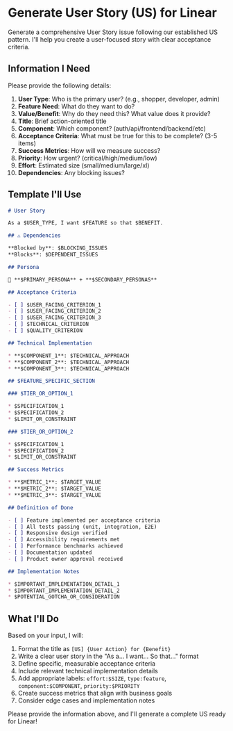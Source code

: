 # Generate User Story (US) for Linear

Generate a comprehensive User Story issue following our established US pattern. I'll help you create a user-focused story with clear acceptance criteria.

## Information I Need

Please provide the following details:

1. **User Type**: Who is the primary user? (e.g., shopper, developer, admin)
2. **Feature Need**: What do they want to do?
3. **Value/Benefit**: Why do they need this? What value does it provide?
4. **Title**: Brief action-oriented title
5. **Component**: Which component? (auth/api/frontend/backend/etc)
6. **Acceptance Criteria**: What must be true for this to be complete? (3-5 items)
7. **Success Metrics**: How will we measure success?
8. **Priority**: How urgent? (critical/high/medium/low)
9. **Effort**: Estimated size (small/medium/large/xl)
10. **Dependencies**: Any blocking issues?

## Template I'll Use

```markdown
# User Story

As a $USER_TYPE, I want $FEATURE so that $BENEFIT.

## ⚠️ Dependencies

**Blocked by**: $BLOCKING_ISSUES
**Blocks**: $DEPENDENT_ISSUES

## Persona

🎯 **$PRIMARY_PERSONA** + **$SECONDARY_PERSONAS**

## Acceptance Criteria

- [ ] $USER_FACING_CRITERION_1
- [ ] $USER_FACING_CRITERION_2
- [ ] $USER_FACING_CRITERION_3
- [ ] $TECHNICAL_CRITERION
- [ ] $QUALITY_CRITERION

## Technical Implementation

* **$COMPONENT_1**: $TECHNICAL_APPROACH
* **$COMPONENT_2**: $TECHNICAL_APPROACH
* **$COMPONENT_3**: $TECHNICAL_APPROACH

## $FEATURE_SPECIFIC_SECTION

### $TIER_OR_OPTION_1

* $SPECIFICATION_1
* $SPECIFICATION_2
* $LIMIT_OR_CONSTRAINT

### $TIER_OR_OPTION_2

* $SPECIFICATION_1
* $SPECIFICATION_2
* $LIMIT_OR_CONSTRAINT

## Success Metrics

* **$METRIC_1**: $TARGET_VALUE
* **$METRIC_2**: $TARGET_VALUE
* **$METRIC_3**: $TARGET_VALUE

## Definition of Done

- [ ] Feature implemented per acceptance criteria
- [ ] All tests passing (unit, integration, E2E)
- [ ] Responsive design verified
- [ ] Accessibility requirements met
- [ ] Performance benchmarks achieved
- [ ] Documentation updated
- [ ] Product owner approval received

## Implementation Notes

* $IMPORTANT_IMPLEMENTATION_DETAIL_1
* $IMPORTANT_IMPLEMENTATION_DETAIL_2
* $POTENTIAL_GOTCHA_OR_CONSIDERATION
```

## What I'll Do

Based on your input, I will:

1. Format the title as `[US] {User Action} for {Benefit}`
2. Write a clear user story in the "As a... I want... So that..." format
3. Define specific, measurable acceptance criteria
4. Include relevant technical implementation details
5. Add appropriate labels: `effort:$SIZE`, `type:feature`, `component:$COMPONENT`, `priority:$PRIORITY`
6. Create success metrics that align with business goals
7. Consider edge cases and implementation notes

Please provide the information above, and I'll generate a complete US ready for Linear!
